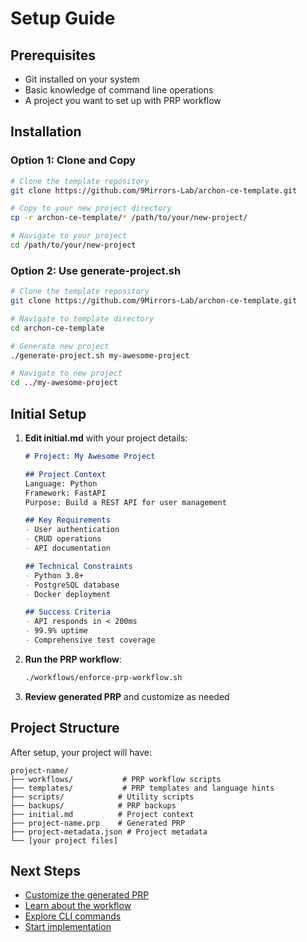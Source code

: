 # Setup Guide

## Prerequisites

- Git installed on your system
- Basic knowledge of command line operations
- A project you want to set up with PRP workflow

## Installation

### Option 1: Clone and Copy
```bash
# Clone the template repository
git clone https://github.com/9Mirrors-Lab/archon-ce-template.git

# Copy to your new project directory
cp -r archon-ce-template/* /path/to/your/new-project/

# Navigate to your project
cd /path/to/your/new-project
```

### Option 2: Use generate-project.sh
```bash
# Clone the template repository
git clone https://github.com/9Mirrors-Lab/archon-ce-template.git

# Navigate to template directory
cd archon-ce-template

# Generate new project
./generate-project.sh my-awesome-project

# Navigate to new project
cd ../my-awesome-project
```

## Initial Setup

1. **Edit initial.md** with your project details:
   ```markdown
   # Project: My Awesome Project
   
   ## Project Context
   Language: Python
   Framework: FastAPI
   Purpose: Build a REST API for user management
   
   ## Key Requirements
   - User authentication
   - CRUD operations
   - API documentation
   
   ## Technical Constraints
   - Python 3.8+
   - PostgreSQL database
   - Docker deployment
   
   ## Success Criteria
   - API responds in < 200ms
   - 99.9% uptime
   - Comprehensive test coverage
   ```

2. **Run the PRP workflow**:
   ```bash
   ./workflows/enforce-prp-workflow.sh
   ```

3. **Review generated PRP** and customize as needed

## Project Structure

After setup, your project will have:

```
project-name/
├── workflows/           # PRP workflow scripts
├── templates/           # PRP templates and language hints
├── scripts/            # Utility scripts
├── backups/            # PRP backups
├── initial.md          # Project context
├── project-name.prp    # Generated PRP
├── project-metadata.json # Project metadata
└── [your project files]
```

## Next Steps

- [Customize the generated PRP](usage.md#customization)
- [Learn about the workflow](workflow.md)
- [Explore CLI commands](usage.md#cli-commands)
- [Start implementation](usage.md#implementation)